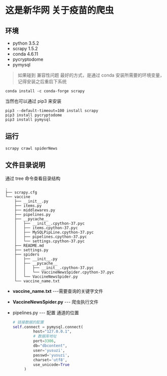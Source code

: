 # 这是新华网 关于疫苗的爬虫
## 环境
- python 3.5.2
- scrapy 1.5.2
- conda 4.6.11
- pycryptodome 
- pymysql
> 如果碰到 兼容性问题
最好的方式，是通过 conda 安装所需要的环境变量，记得安装之后重启下系统
```
conda install -c conda-forge scrapy
```
当然也可以通过 pip3 来安装
```
pip3 --default-timeout=100 install scrapy 
pip3 install pycryptodome
pip3 install pymysql
```

## 运行
```
scrapy crawl spiderNews  
```

## 文件目录说明

通过 tree 命令查看目录结构
```
.
├── scrapy.cfg
└── vaccine
    ├── __init__.py
    ├── items.py
    ├── middlewares.py
    ├── pipelines.py
    ├── __pycache__
    │   ├── __init__.cpython-37.pyc
    │   ├── items.cpython-37.pyc
    │   ├── MySQLPipLine.cpython-37.pyc
    │   ├── pipelines.cpython-37.pyc
    │   └── settings.cpython-37.pyc
    ├── README.md
    ├── settings.py
    ├── spiders
    │   ├── __init__.py
    │   ├── __pycache__
    │   │   ├── __init__.cpython-37.pyc
    │   │   └── VaccineNewsSpider.cpython-37.pyc
    │   └── VaccineNewsSpider.py
    └── vaccine_name.txt
```
- **vaccine_name.txt** ---需要查询的关键字文件

- **VaccineNewsSpider.py** --- 爬虫执行文件

- pipelines.py --- 配置 通道的位置
   ```python
   # 链接数据的配置
   self.connect = pymysql.connect(
            host="127.0.0.1",
            # 数据库地址
            port=3306,
            db="dbcontent",
            user='yusuzi',
            passwd='yusuzi',
            charset='utf8',
            use_unicode=True
        )
   ```